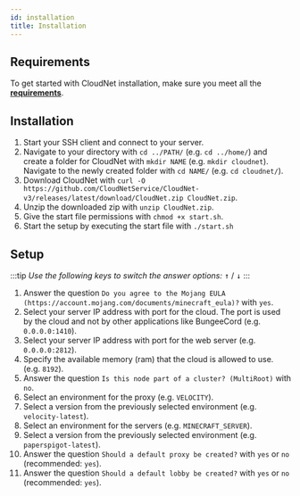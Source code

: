 ```yaml
---
id: installation
title: Installation
---
```


## Requirements
To get started with CloudNet installation, make sure you meet all the [**requirements**](requirements.md).
## Installation
1. Start your SSH client and connect to your server.
2. Navigate to your directory with `cd ../PATH/` (e.g. `cd ../home/`) and create a folder for CloudNet with `mkdir NAME` (e.g. `mkdir cloudnet`). Navigate to the newly created folder with `cd NAME/` (e.g. `cd cloudnet/`).
3. Download CloudNet with `curl -O https://github.com/CloudNetService/CloudNet-v3/releases/latest/download/CloudNet.zip CloudNet.zip`.
4. Unzip the downloaded zip with `unzip CloudNet.zip`.
5. Give the start file permissions with `chmod +x start.sh`.
6. Start the setup by executing the start file with `./start.sh`
## Setup
:::tip
*Use the following keys to switch the answer options:* <kbd>↑</kbd> / <kbd>↓</kbd>
:::
1. Answer the question `Do you agree to the Mojang EULA (https://account.mojang.com/documents/minecraft_eula)?` with `yes`.
2. Select your server IP address with port for the cloud. The port is used by the cloud and not by other applications like BungeeCord (e.g. `0.0.0.0:1410`).
3. Select your server IP address with port for the web server (e.g. `0.0.0.0:2812`).
4. Specify the available memory (ram) that the cloud is allowed to use. (e.g. `8192`).
5. Answer the question `Is this node part of a cluster? (MultiRoot)` with `no`.
6. Select an environment for the proxy (e.g. `VELOCITY`).
7. Select a version from the previously selected environment (e.g. `velocity-latest`).
8. Select an environment for the servers (e.g. `MINECRAFT_SERVER`).
9. Select a version from the previously selected environment (e.g. `paperspigot-latest`).
10. Answer the question `Should a default proxy be created?` with `yes` or `no` (recommended: `yes`).
11. Answer the question `Should a default lobby be created?` with `yes` or `no` (recommended: `yes`).